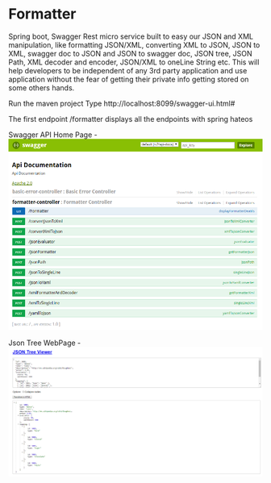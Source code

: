 # Formatter

Spring boot, Swagger Rest micro service built to easy our JSON and XML manipulation, like formatting JSON/XML, 
converting XML to JSON, JSON to XML, swagger doc to JSON and JSON to swagger doc, JSON tree, JSON Path, XML decoder 
and encoder, JSON/XML to oneLine String etc. This will help developers to be independent of any 3rd party application 
and use application without the fear of getting their private info getting stored on some others hands.

Run the maven project
Type http://localhost:8099/swagger-ui.html#

The first endpoint /formatter displays all the endpoints with spring hateos

Swagger API Home Page - 
![alt text](https://github.com/Hitman007IN/Formatter/blob/master/Swagger%20page%201.PNG)

Json Tree WebPage - 
![alt text](https://github.com/Hitman007IN/Formatter/blob/master/JsonTree%20WebPage.PNG)
